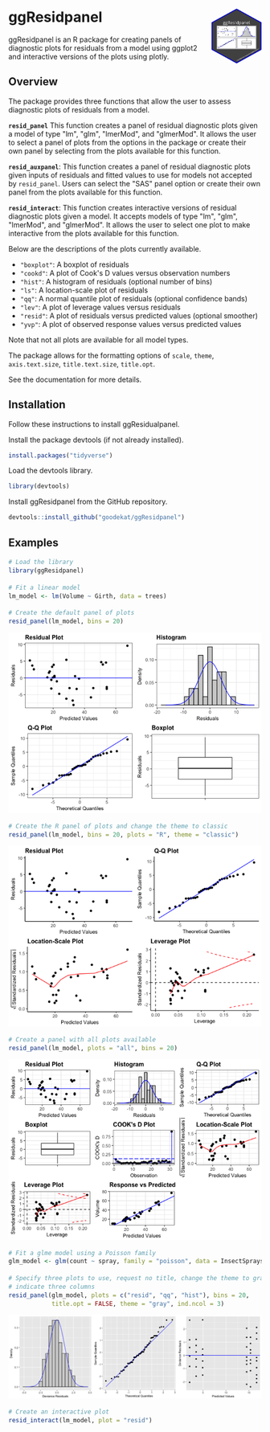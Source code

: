 
ggResidpanel <img align="right" width="100" height="110" src="./images/gg_resid_sticker4.png">
==============================================================================================

ggResidpanel is an R package for creating panels of diagnostic plots for residuals from a model using ggplot2 and interactive versions of the plots using plotly.

Overview
--------

The package provides three functions that allow the user to assess diagnostic plots of residuals from a model.

**`resid_panel`** This function creates a panel of residual diagnostic plots given a model of type "lm", "glm", "lmerMod", and "glmerMod". It allows the user to select a panel of plots from the options in the package or create their own panel by selecting from the plots available for this function.

**`resid_auxpanel`**: This function creates a panel of residual diagnostic plots given inputs of residuals and fitted values to use for models not accepted by `resid_panel`. Users can select the "SAS" panel option or create their own panel from the plots available for this function.

**`resid_interact`**: This function creates interactive versions of residual diagnostic plots given a model. It accepts models of type "lm", "glm", "lmerMod", and "glmerMod". It allows the user to select one plot to make interactive from the plots available for this function.

Below are the descriptions of the plots currently available.

-   `"boxplot"`: A boxplot of residuals
-   `"cookd"`: A plot of Cook's D values versus observation numbers
-   `"hist"`: A histogram of residuals (optional number of bins)
-   `"ls"`: A location-scale plot of residuals
-   `"qq"`: A normal quantile plot of residuals (optional confidence bands)
-   `"lev"`: A plot of leverage values versus residuals
-   `"resid"`: A plot of residuals versus predicted values (optional smoother)
-   `"yvp"`: A plot of observed response values versus predicted values

Note that not all plots are available for all model types.

The package allows for the formatting options of `scale`, `theme`, `axis.text.size`, `title.text.size`, `title.opt`.

See the documentation for more details.

Installation
------------

Follow these instructions to install ggResidualpanel.

Install the package devtools (if not already installed).

``` r
install.packages("tidyverse")
```

Load the devtools library.

``` r
library(devtools)
```

Install ggResidpanel from the GitHub repository.

``` r
devtools::install_github("goodekat/ggResidpanel")
```

Examples
--------

``` r
# Load the library
library(ggResidpanel)

# Fit a linear model
lm_model <- lm(Volume ~ Girth, data = trees)

# Create the default panel of plots
resid_panel(lm_model, bins = 20)
```

![](README_files/figure-markdown_github-ascii_identifiers/unnamed-chunk-4-1.png)

``` r
# Create the R panel of plots and change the theme to classic
resid_panel(lm_model, bins = 20, plots = "R", theme = "classic")
```

![](README_files/figure-markdown_github-ascii_identifiers/unnamed-chunk-4-2.png)

``` r
# Create a panel with all plots available
resid_panel(lm_model, plots = "all", bins = 20)
```

![](README_files/figure-markdown_github-ascii_identifiers/unnamed-chunk-4-3.png)

``` r
# Fit a glme model using a Poisson family
glm_model <- glm(count ~ spray, family = "poisson", data = InsectSprays)

# Specify three plots to use, request no title, change the theme to gray, and 
# indicate three columns
resid_panel(glm_model, plots = c("resid", "qq", "hist"), bins = 20, 
            title.opt = FALSE, theme = "gray", ind.ncol = 3)
```

![](README_files/figure-markdown_github-ascii_identifiers/unnamed-chunk-5-1.png)

``` r
# Create an interactive plot
resid_interact(lm_model, plot = "resid")
```

<!--html_preserve-->

<script type="application/json" data-for="26001f60a50c">{"x":{"data":[{"x":[5.10314918502479,6.62290611187783,7.6360773964466,16.248033315281,17.2612045998497,17.7677902421341,18.7809615267029,18.7809615267029,19.2875471689873,19.7941328112716,20.300718453556,20.8073040958404,20.8073040958404,22.3270610226935,23.8468179495466,28.406088730106,28.406088730106,30.4324312992436,32.4587738683811,32.9653595106654,33.9785307952342,34.9917020798029,36.5114590066561,44.1102436409217,45.6300005677749,50.6958569906186,51.7090282751874,53.7353708443249,54.2419564866093,54.2419564866093,67.4131831860031],"y":[5.19685081497521,3.67709388812218,2.5639226035534,0.151966684719002,1.53879540015025,1.93220975786587,-3.18096152670288,-0.580961526702881,3.31245283101275,0.105867188728367,3.89928154644399,0.19269590415961,0.592695904159609,-1.02706102269351,-4.74681794954665,-6.20608873010604,5.39391126989396,-3.03243129924355,-6.75877386838105,-8.06535951066543,0.521469204765816,-3.29170207980293,-0.21145900665607,-5.81024364092172,-3.03000056777485,4.70414300938138,3.99097172481263,4.56462915567513,-2.74195648660925,-3.24195648660925,9.58681681399695],"text":["Prediction:  5.103149<br />Residual:  5.1968508<br />Data: <br /> Volume: 10.3 <br /> Girth: 8.3 <br /> Obs: 1","Prediction:  6.622906<br />Residual:  3.6770939<br />Data: <br /> Volume: 10.3 <br /> Girth: 8.6 <br /> Obs: 2","Prediction:  7.636077<br />Residual:  2.5639226<br />Data: <br /> Volume: 10.2 <br /> Girth: 8.8 <br /> Obs: 3","Prediction: 16.248033<br />Residual:  0.1519667<br />Data: <br /> Volume: 16.4 <br /> Girth: 10.5 <br /> Obs: 4","Prediction: 17.261205<br />Residual:  1.5387954<br />Data: <br /> Volume: 18.8 <br /> Girth: 10.7 <br /> Obs: 5","Prediction: 17.767790<br />Residual:  1.9322098<br />Data: <br /> Volume: 19.7 <br /> Girth: 10.8 <br /> Obs: 6","Prediction: 18.780962<br />Residual: -3.1809615<br />Data: <br /> Volume: 15.6 <br /> Girth: 11 <br /> Obs: 7","Prediction: 18.780962<br />Residual: -0.5809615<br />Data: <br /> Volume: 18.2 <br /> Girth: 11 <br /> Obs: 8","Prediction: 19.287547<br />Residual:  3.3124528<br />Data: <br /> Volume: 22.6 <br /> Girth: 11.1 <br /> Obs: 9","Prediction: 19.794133<br />Residual:  0.1058672<br />Data: <br /> Volume: 19.9 <br /> Girth: 11.2 <br /> Obs: 10","Prediction: 20.300718<br />Residual:  3.8992815<br />Data: <br /> Volume: 24.2 <br /> Girth: 11.3 <br /> Obs: 11","Prediction: 20.807304<br />Residual:  0.1926959<br />Data: <br /> Volume: 21 <br /> Girth: 11.4 <br /> Obs: 12","Prediction: 20.807304<br />Residual:  0.5926959<br />Data: <br /> Volume: 21.4 <br /> Girth: 11.4 <br /> Obs: 13","Prediction: 22.327061<br />Residual: -1.0270610<br />Data: <br /> Volume: 21.3 <br /> Girth: 11.7 <br /> Obs: 14","Prediction: 23.846818<br />Residual: -4.7468179<br />Data: <br /> Volume: 19.1 <br /> Girth: 12 <br /> Obs: 15","Prediction: 28.406089<br />Residual: -6.2060887<br />Data: <br /> Volume: 22.2 <br /> Girth: 12.9 <br /> Obs: 16","Prediction: 28.406089<br />Residual:  5.3939113<br />Data: <br /> Volume: 33.8 <br /> Girth: 12.9 <br /> Obs: 17","Prediction: 30.432431<br />Residual: -3.0324313<br />Data: <br /> Volume: 27.4 <br /> Girth: 13.3 <br /> Obs: 18","Prediction: 32.458774<br />Residual: -6.7587739<br />Data: <br /> Volume: 25.7 <br /> Girth: 13.7 <br /> Obs: 19","Prediction: 32.965360<br />Residual: -8.0653595<br />Data: <br /> Volume: 24.9 <br /> Girth: 13.8 <br /> Obs: 20","Prediction: 33.978531<br />Residual:  0.5214692<br />Data: <br /> Volume: 34.5 <br /> Girth: 14 <br /> Obs: 21","Prediction: 34.991702<br />Residual: -3.2917021<br />Data: <br /> Volume: 31.7 <br /> Girth: 14.2 <br /> Obs: 22","Prediction: 36.511459<br />Residual: -0.2114590<br />Data: <br /> Volume: 36.3 <br /> Girth: 14.5 <br /> Obs: 23","Prediction: 44.110244<br />Residual: -5.8102436<br />Data: <br /> Volume: 38.3 <br /> Girth: 16 <br /> Obs: 24","Prediction: 45.630001<br />Residual: -3.0300006<br />Data: <br /> Volume: 42.6 <br /> Girth: 16.3 <br /> Obs: 25","Prediction: 50.695857<br />Residual:  4.7041430<br />Data: <br /> Volume: 55.4 <br /> Girth: 17.3 <br /> Obs: 26","Prediction: 51.709028<br />Residual:  3.9909717<br />Data: <br /> Volume: 55.7 <br /> Girth: 17.5 <br /> Obs: 27","Prediction: 53.735371<br />Residual:  4.5646292<br />Data: <br /> Volume: 58.3 <br /> Girth: 17.9 <br /> Obs: 28","Prediction: 54.241956<br />Residual: -2.7419565<br />Data: <br /> Volume: 51.5 <br /> Girth: 18 <br /> Obs: 29","Prediction: 54.241956<br />Residual: -3.2419565<br />Data: <br /> Volume: 51 <br /> Girth: 18 <br /> Obs: 30","Prediction: 67.413183<br />Residual:  9.5868168<br />Data: <br /> Volume: 77 <br /> Girth: 20.6 <br /> Obs: 31"],"type":"scatter","mode":"markers","marker":{"autocolorscale":false,"color":"rgba(0,0,0,1)","opacity":1,"size":5.66929133858268,"symbol":"circle","line":{"width":1.88976377952756,"color":"rgba(0,0,0,1)"}},"hoveron":"points","showlegend":false,"xaxis":"x","yaxis":"y","hoverinfo":"text","frame":null},{"x":[1.98764748497588,70.528684886052],"y":[0,0],"text":"intercept: 0<br />slope: 0","type":"scatter","mode":"lines","line":{"width":1.88976377952756,"color":"rgba(0,0,255,1)","dash":"solid"},"hoveron":"points","showlegend":false,"xaxis":"x","yaxis":"y","hoverinfo":"text","frame":null}],"layout":{"margin":{"t":42.1685346616853,"r":7.30593607305936,"b":38.854296388543,"l":35.9319219593192},"plot_bgcolor":"rgba(255,255,255,1)","paper_bgcolor":"rgba(255,255,255,1)","font":{"color":"rgba(0,0,0,1)","family":"","size":14.6118721461187},"title":"<b> Residual Plot <\/b>","titlefont":{"color":"rgba(0,0,0,1)","family":"","size":15.9402241594022},"xaxis":{"domain":[0,1],"type":"linear","autorange":false,"tickmode":"array","range":[1.98764748497588,70.528684886052],"ticktext":["20","40","60"],"tickvals":[20,40,60],"ticks":"outside","tickcolor":"rgba(51,51,51,1)","ticklen":3.65296803652968,"tickwidth":0.66417600664176,"showticklabels":true,"tickfont":{"color":"rgba(77,77,77,1)","family":"","size":11.689497716895},"tickangle":-0,"showline":false,"linecolor":null,"linewidth":0,"showgrid":true,"gridcolor":"rgba(235,235,235,1)","gridwidth":0.66417600664176,"zeroline":false,"anchor":"y","title":"Predicted Values","titlefont":{"color":"rgba(0,0,0,1)","family":"","size":13.2835201328352},"hoverformat":".2f"},"yaxis":{"domain":[0,1],"type":"linear","autorange":false,"tickmode":"array","range":[-8.94796832689855,10.4694256302301],"ticktext":["-5","0","5","10"],"tickvals":[-5,0,5,10],"ticks":"outside","tickcolor":"rgba(51,51,51,1)","ticklen":3.65296803652968,"tickwidth":0.66417600664176,"showticklabels":true,"tickfont":{"color":"rgba(77,77,77,1)","family":"","size":11.689497716895},"tickangle":-0,"showline":false,"linecolor":null,"linewidth":0,"showgrid":true,"gridcolor":"rgba(235,235,235,1)","gridwidth":0.66417600664176,"zeroline":false,"anchor":"x","title":"Residuals","titlefont":{"color":"rgba(0,0,0,1)","family":"","size":13.2835201328352},"hoverformat":".2f"},"shapes":[{"type":"rect","fillcolor":"transparent","line":{"color":"rgba(51,51,51,1)","width":0.66417600664176,"linetype":"solid"},"yref":"paper","xref":"paper","x0":0,"x1":1,"y0":0,"y1":1}],"showlegend":false,"legend":{"bgcolor":"rgba(255,255,255,1)","bordercolor":"transparent","borderwidth":1.88976377952756,"font":{"color":"rgba(0,0,0,1)","family":"","size":11.689497716895}},"hovermode":"closest"},"source":"A","attrs":{"26001fd2b797":{"x":{},"y":{},"label":{},"type":"ggplotly"},"260043132ad3":{"intercept":{},"slope":{}}},"cur_data":"26001fd2b797","visdat":{"26001fd2b797":["function (y) ","x"],"260043132ad3":["function (y) ","x"]},"config":{"modeBarButtonsToAdd":[{"name":"Collaborate","icon":{"width":1000,"ascent":500,"descent":-50,"path":"M487 375c7-10 9-23 5-36l-79-259c-3-12-11-23-22-31-11-8-22-12-35-12l-263 0c-15 0-29 5-43 15-13 10-23 23-28 37-5 13-5 25-1 37 0 0 0 3 1 7 1 5 1 8 1 11 0 2 0 4-1 6 0 3-1 5-1 6 1 2 2 4 3 6 1 2 2 4 4 6 2 3 4 5 5 7 5 7 9 16 13 26 4 10 7 19 9 26 0 2 0 5 0 9-1 4-1 6 0 8 0 2 2 5 4 8 3 3 5 5 5 7 4 6 8 15 12 26 4 11 7 19 7 26 1 1 0 4 0 9-1 4-1 7 0 8 1 2 3 5 6 8 4 4 6 6 6 7 4 5 8 13 13 24 4 11 7 20 7 28 1 1 0 4 0 7-1 3-1 6-1 7 0 2 1 4 3 6 1 1 3 4 5 6 2 3 3 5 5 6 1 2 3 5 4 9 2 3 3 7 5 10 1 3 2 6 4 10 2 4 4 7 6 9 2 3 4 5 7 7 3 2 7 3 11 3 3 0 8 0 13-1l0-1c7 2 12 2 14 2l218 0c14 0 25-5 32-16 8-10 10-23 6-37l-79-259c-7-22-13-37-20-43-7-7-19-10-37-10l-248 0c-5 0-9-2-11-5-2-3-2-7 0-12 4-13 18-20 41-20l264 0c5 0 10 2 16 5 5 3 8 6 10 11l85 282c2 5 2 10 2 17 7-3 13-7 17-13z m-304 0c-1-3-1-5 0-7 1-1 3-2 6-2l174 0c2 0 4 1 7 2 2 2 4 4 5 7l6 18c0 3 0 5-1 7-1 1-3 2-6 2l-173 0c-3 0-5-1-8-2-2-2-4-4-4-7z m-24-73c-1-3-1-5 0-7 2-2 3-2 6-2l174 0c2 0 5 0 7 2 3 2 4 4 5 7l6 18c1 2 0 5-1 6-1 2-3 3-5 3l-174 0c-3 0-5-1-7-3-3-1-4-4-5-6z"},"click":"function(gd) { \n        // is this being viewed in RStudio?\n        if (location.search == '?viewer_pane=1') {\n          alert('To learn about plotly for collaboration, visit:\\n https://cpsievert.github.io/plotly_book/plot-ly-for-collaboration.html');\n        } else {\n          window.open('https://cpsievert.github.io/plotly_book/plot-ly-for-collaboration.html', '_blank');\n        }\n      }"}],"cloud":false},"highlight":{"on":"plotly_click","persistent":false,"dynamic":false,"selectize":false,"opacityDim":0.2,"selected":{"opacity":1}},"base_url":"https://plot.ly"},"evals":["config.modeBarButtonsToAdd.0.click"],"jsHooks":{"render":[{"code":"function(el, x) { var ctConfig = crosstalk.var('plotlyCrosstalkOpts').set({\"on\":\"plotly_click\",\"persistent\":false,\"dynamic\":false,\"selectize\":false,\"opacityDim\":0.2,\"selected\":{\"opacity\":1}}); }","data":null}]}}</script>
<!--/html_preserve-->
